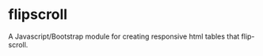 flipscroll
==========

A Javascript/Bootstrap module for creating responsive html tables that flip-scroll. 
